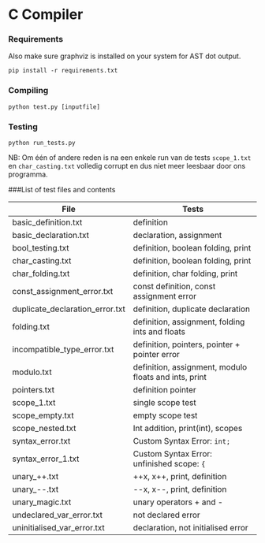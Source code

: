 # C Compiler
### Requirements
Also make sure graphviz is installed on your system for AST dot output.

`pip install -r requirements.txt`

### Compiling
`python test.py [inputfile] `


### Testing
`python run_tests.py`

NB: Om één of andere reden is na een enkele run van de tests `scope_1.txt` 
en `char_casting.txt` volledig corrupt en dus niet meer leesbaar door ons programma. 

###List of test files and contents


| File  | Tests |
| ------------- | ------------- |
| basic_definition.txt              | definition  |
| basic_declaration.txt             | declaration, assignment  |
| bool_testing.txt                  | definition, boolean folding, print |
| char_casting.txt                  | definition, boolean folding, print |
| char_folding.txt                  | definition, char folding, print |
| const_assignment_error.txt        | const definition, const assignment error |
| duplicate_declaration_error.txt   | definition, duplicate declaration |
| folding.txt                       | definition, assignment, folding ints and floats  |
| incompatible_type_error.txt       | definition, pointers, pointer + pointer error |
| modulo.txt                        | definition, assignment, modulo floats and ints, print |
| pointers.txt                      | definition pointer  |
| scope_1.txt                       | single scope test  |
| scope_empty.txt                   | empty scope test  |
| scope_nested.txt                  | Int addition, print(int), scopes  |
| syntax_error.txt                  | Custom Syntax Error: `int;`   |
| syntax_error_1.txt                | Custom Syntax Error: unfinished scope: `{` |
| unary_++.txt                      | ++x, x++, print, definition  |
| unary_--.txt                      | --x, x--, print, definition  |
| unary_magic.txt                   | unary operators + and -  |
| undeclared_var_error.txt          | not declared error  |
| uninitialised_var_error.txt       | declaration, not initialised error  |
